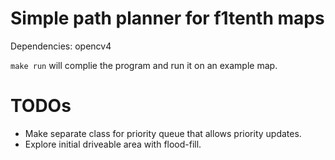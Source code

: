 # Simple path planner for f1tenth maps

Dependencies: opencv4

`make run` will complie the program and run it on an example map.

# TODOs
* Make separate class for priority queue that allows priority updates.
* Explore initial driveable area with flood-fill.
